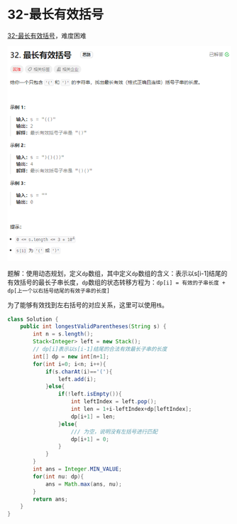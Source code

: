 # 32-最长有效括号

[32-最长有效括号](https://leetcode.cn/problems/longest-valid-parentheses/)，难度困难

![image-20230922011531011](https://raw.githubusercontent.com/lqyspace/mypic/master/PicBed/202309220115065.png)

题解：使用动态规划，定义`dp`数组，其中定义`dp`数组的含义：表示以s[i-1]结尾的有效括号的最长子串长度，`dp`数组的状态转移方程为：`dp[i] = 有效的子串长度 + dp[上一个以右括号结尾的有效子串的长度]`

为了能够有效找到左右括号的对应关系，这里可以使用`栈`。

```java
class Solution {
    public int longestValidParentheses(String s) {
		int n = s.length();
        Stack<Integer> left = new Stack();
        // dp[i]表示以s[i-1]结尾的合法有效最长子串的长度
        int[] dp = new int[n+1];
        for(int i=0; i<n; i++){
            if(s.charAt(i)=='('){
                left.add(i);
            }else{
                if(!left.isEmpty()){
                    int leftIndex = left.pop();
                    int len = 1+i-leftIndex+dp[leftIndex];
                    dp[i+1] = len;
                }else{
                    /// 为空，说明没有左括号进行匹配
                    dp[i+1] = 0;
                }
            }
        }
        int ans = Integer.MIN_VALUE;
        for(int nu: dp){
            ans = Math.max(ans, nu);
        }
        return ans;
    }
}
```


